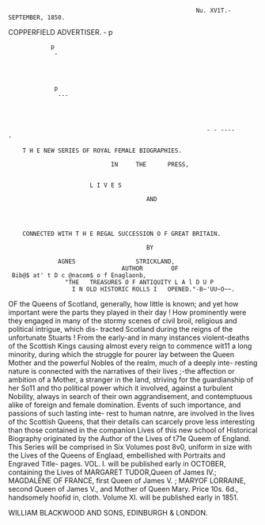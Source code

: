                                                          Nu. XV1T.-SEPTEMBER, 1850.

COPPERFIELD ADVERTISER.
               -
                p




                p
                 -




                 p
                  ---




                                                            - - ----                     -

        T H E NEW SERIES OF ROYAL FEMALE BIOGRAPHIES.

                                 IN     THE      PRESS,


                           L I V E S

                                           AND




        CONNECTED WITH T H E REGAL SUCCESSION O F GREAT BRITAIN.

                                           BY

                  AGNES                 STRICKLAND,
                                    AUTHOR        OF
     Bib@$ at' t D c @nacom$ o f Enaglaonb,
                    "THE   TREASURES O F ANTIQUITY L A l D U P
                      I N OLD HISTORIC ROLLS I   OPENED."-B~'UU~O~~.


 OF the Queens of Scotland, generally, how little is known; and yet how important
were the parts they played in their day ! How prominently were they engaged in
many of the stormy scenes of civil broil, religious and political intrigue, which dis-
tracted Scotland during the reigns of the unfortunate Stuarts ! From the early-and
in many instances violent-deaths of the Scottish Kings causing almost every reign
to commence wit11 a long minority, during which the struggle for pourer lay between
the Queen Mother and the powerful Nobles of the realm, much of a deeply inte-
resting nature is connected with the narratives of their lives ;-the affection or
ambition of a Mother, a stranger in the land, striving for the guardianship of her
So11 and tho political power which it involved, against a turbulent Nobility, always
in search of their own aggrandisement, and contemptuous alike of foreign and
female domination. Events of such importance, and passions of such lasting inte-
rest to human natnre, are involved in the lives of thc Scottish Queens, that their
details can scarcely prove less interesting than those contained in the companion
Lives of this new school of Historical Biography originated by the Author of the
Lives of t71e Queem of England.
  This Series will be comprised in Six Volumes post 8v0, uniform in size with the
Lives of the Queens of Englaad, embellished with Portraits and Engraved Title-
pages.
  VOL. I. will be published early in OCTOBER,   containing the Lives of MARGARET
TUDOR,Queen of James IV.; MAGDALENE           OF FRANCE,  first Queen of James V. ;
MARYOF LORRAINE,      second Queen of James V., and Mother of Queen Mary.
                    Price 10s. 6d., handsomely hoofid in, cloth.
               Volume XI. will be published early in 1851.



WILLIAM BLACKWOOD AND SONS, EDINBURGH & LONDON.
